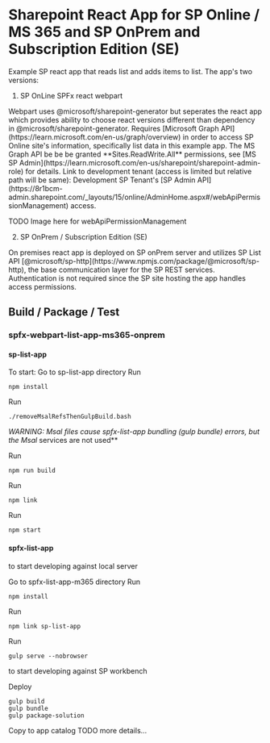 # Sharepoint React App for SP Online / MS 365 and SP OnPrem and Subscription Edition (SE)

Example SP react app that reads list and adds items to list. The app's two versions:

1. SP OnLine SPFx react webpart

<p>Webpart uses @microsoft/sharepoint-generator but seperates the react app which provides ability to choose react versions different than dependency in @microsoft/sharepoint-generator.  Requires [Microsoft Graph API](https://learn.microsoft.com/en-us/graph/overview) in order to access SP Online site's information, specifically list data in this example app.  The MS Graph API be be be granted **Sites.ReadWrite.All** permissions, see [MS SP Admin](https://learn.microsoft.com/en-us/sharepoint/sharepoint-admin-role) for details.  Link to development tenant (access is limited but relative path will be same): Development SP Tenant's [SP Admin API](https://8r1bcm-admin.sharepoint.com/_layouts/15/online/AdminHome.aspx#/webApiPermissionManagement) access.</p>

TODO Image here for webApiPermissionManagement

2. SP OnPrem / Subscription Edition (SE)

<p>On premises react app is deployed on SP onPrem server and utilizes SP List API [@microsoft/sp-http](https://www.npmjs.com/package/@microsoft/sp-http), the base communication layer for the SP REST services.  Authentication is not required since the SP site hosting the app handles access permissions.</p>

## Build / Package / Test

### spfx-webpart-list-app-ms365-onprem

#### sp-list-app

To start:
Go to sp-list-app directory
Run

```
npm install
```

Run

```
./removeMsalRefsThenGulpBuild.bash
```

**WARNING: Msal* files cause spfx-list-app bundling (gulp bundle) errors, but the Msal* services are not used**

Run

```
npm run build
```

Run

```
npm link
```

Run

```
npm start
```

#### spfx-list-app

to start developing against local server

Go to spfx-list-app-m365 directory
Run

```
npm install
```

Run

```
npm link sp-list-app
```

Run

```
gulp serve --nobrowser
```

to start developing against SP workbench

Deploy

```
gulp build
gulp bundle
gulp package-solution
```

Copy to app catalog
TODO more details...
